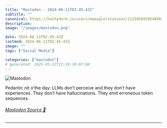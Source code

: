 ```yaml
---
title: "Mastodon - 2024-06-11T02:45:43Z"
subtitle: ""
canonical: https://hachyderm.io/users/mweagle/statuses/112595693954890184
description:
image: "/images/mastodon.png"

date: 2024-06-11T02:45:43Z
lastmod: 2024-06-11T02:45:43Z
image: ""
tags: ["Social Media"]

categories: ["mastodon"]
# generated: 2025-05-22T22:29:20-07:00
---
```

![Mastodon](/images/mastodon.png)

<p>Pedantic nit o’the day: LLMs don’t perceive and they don’t have experiences. They don’t have hallucinations. They emit erroneous token sequences.</p>


###### [Mastodon Source 🐘](https://hachyderm.io/@mweagle/112595693954890184)

___

